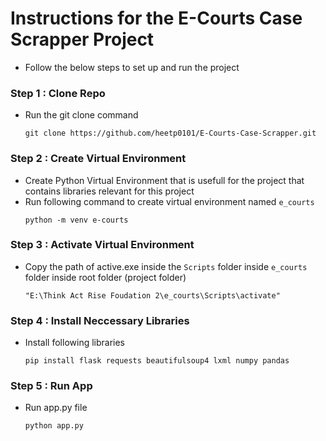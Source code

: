 # Instructions for the E-Courts Case Scrapper  Project 
- Follow the below steps to set up and run the project


### Step 1 : Clone Repo 

- Run the git clone command
  ```
  git clone https://github.com/heetp0101/E-Courts-Case-Scrapper.git
  ```

### Step 2 : Create Virtual Environment

- Create Python Virtual Environment that is usefull for the project that contains libraries relevant for this project
- Run following command to create virtual environment named `e_courts`
  ```
  python -m venv e-courts
  ```

### Step 3 :  Activate Virtual Environment

- Copy the path of active.exe inside the `Scripts` folder inside `e_courts` folder inside root folder (project folder)
  ```
  "E:\Think Act Rise Foudation 2\e_courts\Scripts\activate"
  ```

### Step 4 : Install Neccessary Libraries

- Install following libraries
  ```
  pip install flask requests beautifulsoup4 lxml numpy pandas
  ```

### Step 5 : Run App

- Run app.py file
  ```
  python app.py
  ```
  
